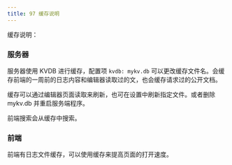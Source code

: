 ```yaml
---
title: 97 缓存说明
---
```


缓存说明：

### 服务器

服务器使用 KVDB 进行缓存，配置项 `kvdb: mykv.db` 可以更改缓存文件名。会缓存前端的一周前的日志内容和编辑器读取过的文，也会缓存请求过的公开文档。

缓存可以通过编辑器页面读取来刷新，也可在设置中刷新指定文件。或者删除 mykv.db 并重启服务端程序。

前端搜索会从缓存中搜索。

### 前端

前端有日志文件缓存，可以使用缓存来提高页面的打开速度。